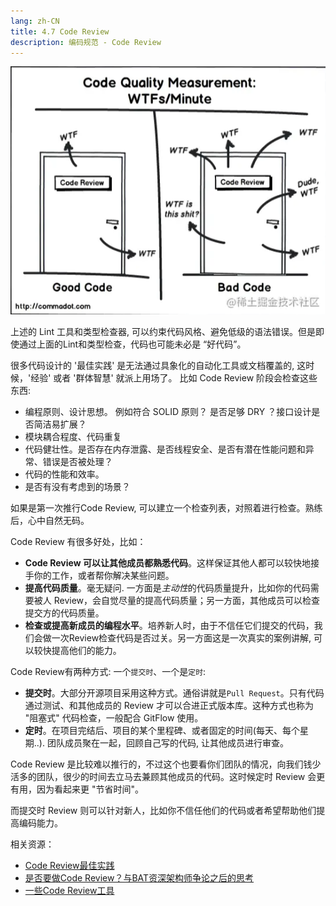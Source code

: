 ```yaml
---
lang: zh-CN
title: 4.7 Code Review
description: 编码规范 - Code Review
---
```


![codeReview](./assets/codeReview.png)

上述的 Lint 工具和类型检查器, 可以约束代码风格、避免低级的语法错误。但是即使通过上面的Lint和类型检查，代码也可能未必是 “好代码”。

很多代码设计的 '最佳实践' 是无法通过具象化的自动化工具或文档覆盖的, 这时候，'经验' 或者 '群体智慧' 就派上用场了。 比如 Code Review 阶段会检查这些东西:

- 编程原则、设计思想。 例如符合 SOLID 原则？ 是否足够 DRY ？接口设计是否简洁易扩展？
- 模块耦合程度、代码重复
- 代码健壮性。是否存在内存泄露、是否线程安全、是否有潜在性能问题和异常、错误是否被处理？
- 代码的性能和效率。
- 是否有没有考虑到的场景？

如果是第一次推行Code Review, 可以建立一个检查列表，对照着进行检查。熟练后，心中自然无码。

Code Review 有很多好处，比如：

- **Code Review 可以让其他成员都熟悉代码**。这样保证其他人都可以较快地接手你的工作，或者帮你解决某些问题。
- **提高代码质量**。毫无疑问. 一方面是*主动性*的代码质量提升，比如你的代码需要被人 Review，会自觉尽量的提高代码质量；另一方面，其他成员可以检查提交方的代码质量。
- **检查或提高新成员的编程水平**。培养新人时，由于不信任它们提交的代码，我们会做一次Review检查代码是否过关。另一方面这是一次真实的案例讲解, 可以较快提高他们的能力。

Code Review有两种方式: 一个```提交时```、一个是```定时```:

- **提交时**。大部分开源项目采用这种方式。通俗讲就是`Pull Request`。只有代码通过测试、和其他成员的 Review 才可以合进正式版本库。这种方式也称为 "阻塞式" 代码检查，一般配合 GitFlow 使用。
- **定时**。在项目完结后、项目的某个里程碑、或者固定的时间(每天、每个星期..). 团队成员聚在一起，回顾自己写的代码, 让其他成员进行审查。

Code Review 是比较难以推行的，不过这个也要看你们团队的情况，向我们钱少活多的团队，很少的时间去立马去兼顾其他成员的代码。这时候定时 Review 会更有用，因为看起来更 "节省时间"。

而提交时 Review 则可以针对新人，比如你不信任他们的代码或者希望帮助他们提高编码能力。

相关资源：

- [Code Review最佳实践](https://mp.weixin.qq.com/s?__biz=MzIwMTQwNTA3Nw==&mid=400946871&idx=1&sn=5a125337833768d705f9d87ba8cd9fff&scene=1&srcid=0104FLyeXIS6N0EShgDseIfI&key=41ecb04b051110031290b34976240e650f0169d239c89f125162a89c8d3412f2087198612e71fd7685cae9eebe08e295&ascene=0&uin=MTYyMDMzMTAwMA==&devicetype=iMac+MacBookPro11,5+OSX+OSX+10.10.5+build(14F1509)&version=11020201&pass_ticket=dc5bBckt1XSthRKTIsukYHIcAvKfv0jninbMlYQ5TWnE6XS/rRkdHKlJjNTI2Wsg)
- [是否要做Code Review？与BAT资深架构师争论之后的思考](https://juejin.cn/post/6844903805767647245)
- [一些Code Review工具](https://richardcao.me/2016/09/30/Talk-About-Codereview/)
